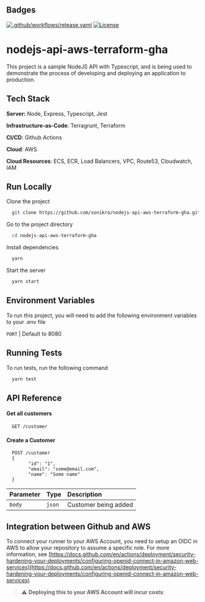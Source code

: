 
## Badges

[![.github/workflows/release.yaml](https://github.com/sonikro/nodejs-api-aws-terraform-gha/actions/workflows/release.yaml/badge.svg?branch=main)](https://github.com/sonikro/nodejs-api-aws-terraform-gha/actions/workflows/release.yaml)
[![License](https://img.shields.io/badge/License-Apache_2.0-blue.svg)](https://opensource.org/licenses/Apache-2.0)

# nodejs-api-aws-terraform-gha

This project is a sample NodeJS API with Typescript, and is being used to demonstrate the process of developing and deploying an application to production.

## Tech Stack

**Server:** Node, Express, Typescript, Jest

**Infrastructure-as-Code**: Terragrunt, Terraform

**CI/CD**: Github Actions

**Cloud**: AWS

**Cloud Resources**: ECS, ECR, Load Balancers, VPC, Route53, Cloudwatch, IAM

## Run Locally

Clone the project

```bash
  git clone https://github.com/sonikro/nodejs-api-aws-terraform-gha.git
```

Go to the project directory

```bash
  cd nodejs-api-aws-terraform-gha
```

Install dependencies

```bash
  yarn
```

Start the server

```bash
  yarn start
```

## Environment Variables

To run this project, you will need to add the following environment variables to your .env file

`PORT` | Default to 8080
## Running Tests

To run tests, run the following command

```bash
  yarn test
```

## API Reference

#### Get all customers
```http
  GET /customer
```

#### Create a Customer

```http
  POST /customer
  {
		"id": "1",
		"email": "some@email.com",
		"name": "Some name"
  }
```

| Parameter | Type     | Description                       |
| :-------- | :------- | :-------------------------------- |
| `body`      | `json` | Customer being added|

## Integration between Github and AWS

To connect your runner to your AWS Account, you need to setup an OIDC in AWS to allow your repository to assume a specific role.
For more information, see [https://docs.github.com/en/actions/deployment/security-hardening-your-deployments/configuring-openid-connect-in-amazon-web-services](https://docs.github.com/en/actions/deployment/security-hardening-your-deployments/configuring-openid-connect-in-amazon-web-services)

> :warning: **Deploying this to your AWS Account will incur costs**:

